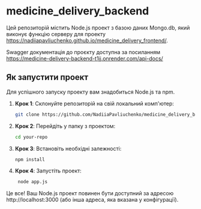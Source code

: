 # medicine_delivery_backend

Цей репозиторій містить Node.js проект з базою даних Mongo.db, який виконує функцію серверу для проекту https://nadiiapavliuchenko.github.io/medicine_delivery_frontend/.

Swagger документація до проєкту доступна за посиланням https://medicine-delivery-backend-t1jj.onrender.com/api-docs/

## Як запустити проект

Для успішного запуску проекту вам знадобиться Node.js та npm.

1. **Крок 1**: Склонуйте репозиторій на свій локальний комп'ютер:

   ```bash
   git clone https://github.com/NadiiaPavliuchenko/medicine_delivery_backend.git
   ```

2. **Крок 2**: Перейдіть у папку з проектом:

   ```bash
   cd your-repo
   ```

3. **Крок 3**: Встановіть необхідні залежності:

   ```bash
   npm install
   ```

4. **Крок 4**: Запустіть проект:

   ```bash
    node app.js
   ```

Це все! Ваш Node.js проект повинен бути доступний за адресою http://localhost:3000 (або інша адреса, яка вказана у конфігурації).
